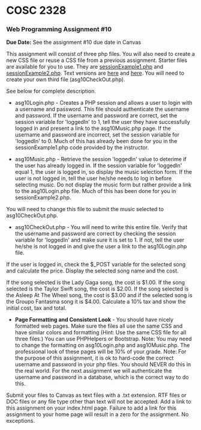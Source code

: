 # **COSC 2328**
### **Web Programming Assignment #10**
**Due Date:** See the assignment #10 due date in Canvas

This assignment will consist of three php files. You will also need to create a new CSS file or reuse a CSS file from a previous assignment. Starter files are available for you to use. They are [sessionExample1.php](http://www.jbryan2.create.stedwards.edu/cosc2328/sessionExample1.php) and [sessionExample2.php](http://www.jbryan2.create.stedwards.edu/cosc2328/sessionExample2.php). Text versions are [here](http://www.jbryan2.create.stedwards.edu/cosc2328/sessionExample1.txt) and [here](http://www.jbryan2.create.stedwards.edu/cosc2328/sessionExample2.txt). You will need to create your own third file (asg10CheckOut.php).

See below for complete description.

* asg10Login.php - Creates a PHP session and allows a user to login with a username and password. This file should authenticate the username and password. If the username and password are correct, set the session variable for 'loggedIn' to 1, tell the user they have successfully logged in and present a link to the asg10Music.php page. If the username and password are incorrect, set the session variable for 'loggedIn' to 0. Much of this has already been done for you in the sessionExample1.php code provided by the instructor.

* asg10Music.php - Retrieve the session 'loggedIn' value to deterime if the user has already logged in. If the session variable for 'loggedIn' equal 1, the user is logged in, so display the music selection form. If the user is not logged in, tell the user he/she needs to log in before selecting music. Do not display the music form but rather provide a link to the asg10Login.php file. Much of this has been done for you in sessionExample2.php.

You will need to change this file to submit the music selected to asg10CheckOut.php.

* asg10CheckOut.php - You will need to write this entire file. Verify that the username and password are correct by checking the session variable for 'loggedIn' and make sure it is set to 1. If not, tell the user he/she is not logged in and give the user a link to the asg10Login.php file.

If the user is logged in, check the $_POST variable for the selected song and calculate the price. Display the selected song name and the cost.

If the song selected is the Lady Gaga song, the cost is $1.00. If the song selected is the Taylor Swift song, the cost is $2.00. If the song selected is the Asleep At The Wheel song, the cost is $3.00 and if the selected song is the Groupo Fantasma song it is $4.00. Calculate a 10% tax and show the initial cost, tax and total.

* **Page Formatting and Consistent Look** - You should have nicely formatted web pages. Make sure the files all use the same CSS and have similar colors and formatting (Hint: Use the same CSS file for all three files.) You can use PHPHelpers or Bootstrap. Note: You may need to change the formatting on asg10Login.php and asg10Music.php. The professional look of these pages will be 10% of your grade.
Note: For the purpose of this assignment, it is ok to hard-code the correct username and password in your php files. You should NEVER do this in the real world. For the next assignment we will authenticate the username and password in a database, which is the correct way to do this.

Submit your files to Canvas as text files with a .txt extension. RTF files or DOC files or any file type other than text will not be accepted. Add a link to this assignment on your index.html page. Failure to add a link for this assignment to your home page will result in a zero for the assignment. No exceptions.
